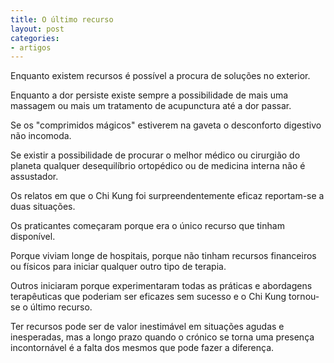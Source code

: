 ```yaml
---
title: O último recurso
layout: post
categories:
- artigos
---
```


Enquanto existem recursos é possível a procura de soluções no exterior.

Enquanto a dor persiste existe sempre a possibilidade de mais uma massagem ou mais um tratamento de acupunctura até a dor passar. 

Se os "comprimidos mágicos" estiverem na gaveta o desconforto digestivo não incomoda.

Se existir a possibilidade de procurar o melhor médico ou cirurgião do planeta qualquer desequilíbrio ortopédico ou de medicina interna não é assustador. 

Os relatos em que o Chi Kung foi surpreendentemente eficaz reportam-se a duas situações.

Os praticantes começaram porque era o único recurso que tinham disponível. 

Porque viviam longe de hospitais, porque não tinham recursos financeiros ou físicos para iniciar qualquer outro tipo de terapia.

Outros iniciaram porque experimentaram todas as práticas e abordagens terapêuticas que poderiam ser eficazes sem sucesso e o Chi Kung tornou-se o último recurso. 

Ter recursos pode ser de valor inestimável em situações agudas e inesperadas, mas a longo prazo quando o crónico se torna uma presença incontornável é a falta dos mesmos que pode fazer a diferença. 
